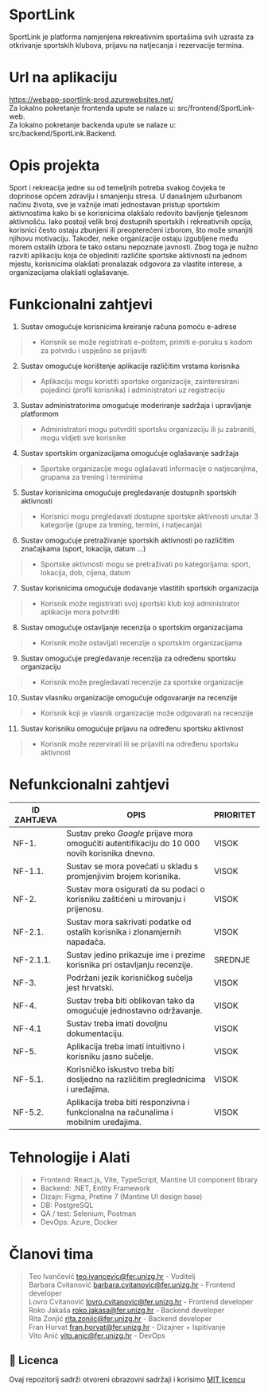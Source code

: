 # SportLink
SportLink je platforma namjenjena rekreativnim sportašima svih uzrasta za otkrivanje sportskih klubova, prijavu na natjecanja i rezervacije termina.  

# Url na aplikaciju

https://webapp-sportlink-prod.azurewebsites.net/  
Za lokalno pokretanje frontenda upute se nalaze u: src/frontend/SportLink-web.  
Za lokalno pokretanje backenda upute se nalaze u: src/backend/SportLink.Backend.  

# Opis projekta

Sport i rekreacija jedne su od temeljnih potreba svakog čovjeka te doprinose općem zdravlju i smanjenju stresa. U današnjem užurbanom načinu života, sve je važnije imati jednostavan pristup sportskim aktivnostima kako bi se korisnicima olakšalo redovito bavljenje tjelesnom aktivnošću. Iako postoji velik broj dostupnih sportskih i rekreativnih opcija, korisnici često ostaju zbunjeni ili preopterećeni izborom, što može smanjiti njihovu motivaciju. Također, neke organizacije ostaju izgubljene među morem ostalih izbora te tako ostanu nepoznate javnosti. Zbog toga je nužno razviti aplikaciju koja će objediniti različite sportske aktivnosti na jednom mjestu, korisnicima olakšati pronalazak odgovora za vlastite interese, a organizacijama olakšati oglašavanje.

# Funkcionalni zahtjevi

1. Sustav omogućuje korisnicima kreiranje računa pomoću e-adrese
> * Korisnik se može registrirati e-poštom, primiti e-poruku s kodom za potvrdu i uspješno se prijaviti
2. Sustav omogućuje korištenje aplikacije različitim vrstama   korisnika
> * Aplikaciju mogu koristiti sportske organizacije, zainteresirani pojedinci (profil korisnika) i administratori uz registraciju
3. Sustav administratorima omogućuje moderiranje sadržaja i   upravljanje platformom
> * Administratori mogu potvrditi sportsku organizaciju ili ju   zabraniti, mogu vidjeti sve korisnike
4. Sustav sportskim organizacijama omogućuje oglašavanje sadržaja
> * Sportske organizacije mogu oglašavati informacije o natjecanjima,   grupama za trening i terminima
5. Sustav korisnicima omogućuje pregledavanje dostupnih sportskih   aktivnosti
> * Korisnici mogu pregledavati dostupne sportske aktivnosti unutar 3   kategorije (grupe za trening, termini, i natjecanja)
6. Sustav omogućuje pretraživanje sportskih aktivnosti po različitim   značajkama (sport, lokacija, datum …)
> * Sportske aktivnosti mogu se pretraživati po kategorijama:   sport, lokacija, dob, cijena, datum
7. Sustav korisnicima omogućuje dodavanje vlastitih sportskih   organizacija
> * Korisnik može registrirati svoj sportski klub koji administrator   aplikacije mora potvrditi
8. Sustav omogućuje ostavljanje recenzija o sportskim   organizacijama
> * Korisnik može ostavljati recenzije o sportskim   organizacijama
9. Sustav omogućuje pregledavanje recenzija za određenu sportsku organizaciju
>  * Korisnik može pregledavati recenzije za sportske organizacije
10. Sustav vlasniku organizacije omogućuje odgovaranje na recenzije
> * Korisnik koji je vlasnik organizacije može odgovarati na recenzije
11. Sustav korisniku omogućuje prijavu na određenu sportsku   aktivnost
> * Korisnik može rezervirati ili se prijaviti na određenu   sportsku aktivnost

# Nefunkcionalni zahtjevi

ID ZAHTJEVA| OPIS | PRIORITET
-- | -- | -- 
NF-1. | Sustav preko _Google_ prijave mora omogućiti autentifikaciju do 10 000 novih korisnika dnevno. | VISOK
NF-1.1. | Sustav se mora povećati u skladu s promjenjivim brojem korisnika. | VISOK
NF-2. | Sustav mora osigurati da su podaci o korisniku zaštićeni u mirovanju i prijenosu. | VISOK
NF-2.1. | Sustav mora sakrivati podatke od ostalih korisnika i zlonamjernih napadača. | VISOK
NF-2.1.1. | Sustav jedino prikazuje ime i prezime korisnika pri ostavljanju recenzije. | SREDNJE
NF-3. | Podržani jezik korisničkog sučelja jest hrvatski. | VISOK
NF-4. | Sustav treba biti oblikovan tako da omogućuje jednostavno održavanje. | VISOK
NF-4.1 | Sustav treba imati dovoljnu dokumentaciju. | VISOK
NF-5. | Aplikacija treba imati intuitivno i korisniku jasno sučelje. | VISOK
NF-5.1. | Korisničko iskustvo treba biti dosljedno na različitim preglednicima i uređajima. | VISOK
NF-5.2. | Aplikacija treba biti responzivna i funkcionalna na računalima i mobilnim uređajima. | VISOK 

# Tehnologije i Alati
> - Frontend: React.js, Vite, TypeScript, Mantine UI component library
> - Backend: .NET, Entity Framework
> - Dizajn: Figma, Pretine 7 (Mantine UI design base)
> - DB: PostgreSQL
> - QA / test: Selenium, Postman
> - DevOps: Azure, Docker

# Članovi tima
> Teo Ivančević teo.ivancevic@fer.unizg.hr - Voditelj  
> Barbara Cvitanović barbara.cvitanovic@fer.unizg.hr - Frontend developer  
> Lovro Cvitanović lovro.cvitanovic@fer.unizg.hr - Frontend developer  
> Roko Jakaša roko.jakasa@fer.unizg.hr - Backend developer  
> Rita Zonjić rita.zonjic@fer.unizg.hr - Backend developer  
> Fran Horvat fran.horvat@fer.unizg.hr - Dizajner + Ispitivanje  
> Vito Anić vito.anic@fer.unizg.hr - DevOps


## 📝 Licenca
Ovaj repozitorij sadrži otvoreni obrazovni sadržaji i korisimo [MIT licencu](LICENSE)

